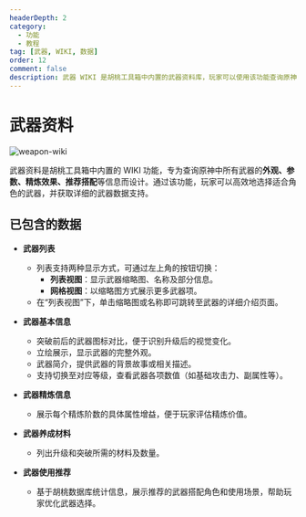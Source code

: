 ```yaml
---
headerDepth: 2
category:
  - 功能
  - 教程
tag: [武器, WIKI, 数据]
order: 12
comment: false
description: 武器 WIKI 是胡桃工具箱中内置的武器资料库，玩家可以使用该功能查询原神内全部武器的具体信息，并为角色选择合适的武器。
---
```


# 武器资料

![weapon-wiki](https://img.alicdn.com/imgextra/i2/1797064093/O1CN018rs0K91g6e0ylQ4XT_!!1797064093.png_.webp)

武器资料是胡桃工具箱中内置的 WIKI 功能，专为查询原神中所有武器的**外观、参数、精炼效果、推荐搭配**等信息而设计。通过该功能，玩家可以高效地选择适合角色的武器，并获取详细的武器数据支持。

## 已包含的数据

- **武器列表**

  - 列表支持两种显示方式，可通过左上角的按钮切换：
    - **列表视图**：显示武器缩略图、名称及部分信息。
    - **网格视图**：以缩略图方式展示更多武器项。
  - 在“列表视图”下，单击缩略图或名称即可跳转至武器的详细介绍页面。

- **武器基本信息**

  - 突破前后的武器图标对比，便于识别升级后的视觉变化。
  - 立绘展示，显示武器的完整外观。
  - 武器简介，提供武器的背景故事或相关描述。
  - 支持切换至对应等级，查看武器各项数值（如基础攻击力、副属性等）。

- **武器精炼信息**

  - 展示每个精炼阶数的具体属性增益，便于玩家评估精炼价值。

- **武器养成材料**

  - 列出升级和突破所需的材料及数量。

- **武器使用推荐**
  - 基于胡桃数据库统计信息，展示推荐的武器搭配角色和使用场景，帮助玩家优化武器选择。
